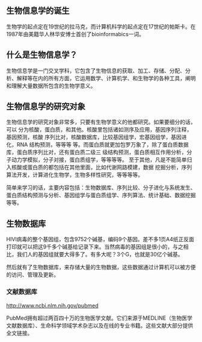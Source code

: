 ## 生物信息学的诞生

生物学的起点定在19世纪的拉马克，而计算机科学的起点定在17世纪的帕斯卡。在1987年由美籍华人林华安博士首创了bioinformabics一词。

## 什么是生物信息学？

生物信息学是一门交叉学科，它包含了生物信息的获取、加工、存储、分配、分析、解释等在内的所有方面，它运用数学、计算机学、和生物学的各种工具，阐明和理解大量数据所包含的生物学意义。

## 生物信息学的研究对象

生物信息学的研究对象非常多，只要有生物学意义的他都研究。如果要细分的话，可以 分为核酸，蛋白质，和其他。核酸里包括诸如测序及应用，基因序列注释，基因预测，核酸 序列比对，核酸数据库，比较基因组学，宏基因组学，基因进化，RNA 结构预测，等等等 等。而蛋白质就更加包罗万象了，除了蛋白质数据库，蛋白质序列比对，还有蛋白质二级三 级结构预测，蛋白质相互作用分析，分子动力学模拟，分子对接，蛋白质组学，等等等等。 至于其他，凡是不能简单归入核酸或蛋白质的都包括在其他里面，比如代谢网路模建，数据 挖掘分析，序列算法开发，计算进化生物学，生物多样性研究，等等等等。

简单来学习的话，主要内容包括：生物数据库、序列比较、分子进化与系统发生、蛋白质结构预测与分析、基因组学与蛋白质组学、序列算法、统计基础、数据挖掘等等。

## 生物数据库

HIVI病毒的整个基因组，包含9752个碱基，编码9个基因。差不多1页A4纸正反面打印就可以把这9千多个碱基给记录下来。当然病毒的基因组是很小的，与之相比，我们人的基因组就要大得多了。有多大呢？3个G，也就是30亿个碱基。

然后就有了生物数据库，来存储大量的生物数据，这些数据通过计算机可以被方便的访问、管理及更新。

### 文献数据库

http://www.ncbi.nlm.nih.gov/pubmed

PubMed拥有超过两百四十万的生物医学文献。它们来源于MEDLINE（生物医学文献数据库）、生命科学领域学术杂志以及在线的专业书籍。这些文献大部分提供全文链接。

